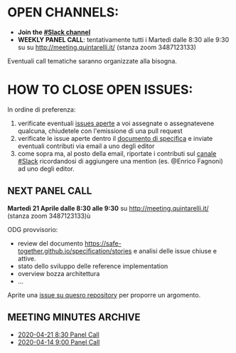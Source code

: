 # OPEN CHANNELS:

- **Join the [#Slack channel](https://safetogether2020.slack.com/app_redirect?channel=stories)**
- **WEEKLY PANEL CALL**: tentativamente tutti i Martedì dalle 8:30 alle 9:30 su su http://meeting.quintarelli.it/ (stanza zoom 3487123133)

Eventuali call tematiche saranno organizzate alla bisogna.

# HOW TO CLOSE OPEN ISSUES:

In ordine di preferenza:

1. verificate eventuali [issues aperte](https://github.com/safe-together/specification/issues) a voi assegnate o assegnatevene qualcuna,  chiudetele con l'emissione di una pull request
2. verificate le issue aperte dentro il [documento di specifica](https://safe-together.github.io/specification/stories) e inviate eventuali contributi via email a uno degli editor 
3. come sopra ma, al posto della email, riportate i contributi sul [canale #Slack](https://safetogether2020.slack.com/app_redirect?channel=stories) ricordandosi di aggiungere una mention (es. @Enrico Fagnoni) ad uno degli editor.

## NEXT PANEL CALL


**Martedì 21 Aprile dalle 8:30 alle 9:30** 
su http://meeting.quintarelli.it/ (stanza zoom 3487123133)ù


ODG provvisorio:

- review del documento https://safe-together.github.io/specification/stories e analisi delle issue chiuse e attive.
- stato dello sviluppo delle reference implementation
- overview bozza architettura
- ...

Aprite una [issue su quesro repository](https://github.com/safe-together/stories-panel/issues) per proporre un argomento.


## MEETING MINUTES ARCHIVE

- [2020-04-21 8:30  Panel Call](meeting-minutes/202004210830-panel-call.md)
- [2020-04-14 9:00  Panel Call](meeting-minutes/202004140900-panel-call.md)
